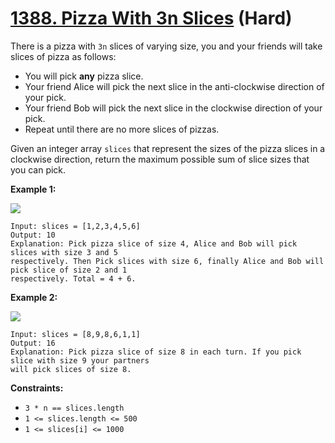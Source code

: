# [1388. Pizza With 3n Slices][link] (Hard)

[link]: https://leetcode.com/problems/pizza-with-3n-slices/

There is a pizza with `3n` slices of varying size, you and your friends will take slices of pizza as
follows:

- You will pick **any** pizza slice.
- Your friend Alice will pick the next slice in the anti-clockwise direction of your pick.
- Your friend Bob will pick the next slice in the clockwise direction of your pick.
- Repeat until there are no more slices of pizzas.

Given an integer array `slices` that represent the sizes of the pizza slices in a clockwise
direction, return the maximum possible sum of slice sizes that you can pick.

**Example 1:**

![](https://assets.leetcode.com/uploads/2020/02/18/sample_3_1723.png)

```
Input: slices = [1,2,3,4,5,6]
Output: 10
Explanation: Pick pizza slice of size 4, Alice and Bob will pick slices with size 3 and 5
respectively. Then Pick slices with size 6, finally Alice and Bob will pick slice of size 2 and 1
respectively. Total = 4 + 6.
```

**Example 2:**

![](https://assets.leetcode.com/uploads/2020/02/18/sample_4_1723.png)

```
Input: slices = [8,9,8,6,1,1]
Output: 16
Explanation: Pick pizza slice of size 8 in each turn. If you pick slice with size 9 your partners
will pick slices of size 8.
```

**Constraints:**

- `3 * n == slices.length`
- `1 <= slices.length <= 500`
- `1 <= slices[i] <= 1000`
